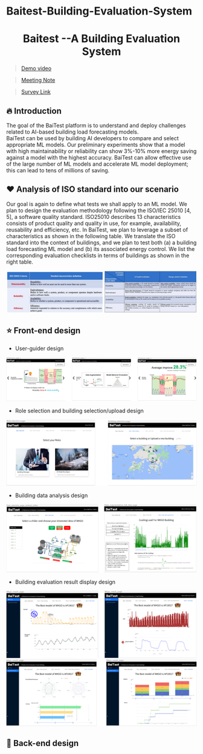 # Baitest-Building-Evaluation-System
<div align="center">
<h1>
<b>
Baitest --A Building Evaluation System
</b>
</h1>
</div>

> [Demo video](https://youtu.be/U8PfB93wCx0)

> [Meeting Note](https://docs.google.com/document/d/1PPSkh5ZNaXh1GiIWawdBqzbC4-HKz2NTu9-rDip23mg/edit )

> [Survey Link](https://forms.gle/e5ZKm39eXKEoAYRi9)

## :fire: Introduction
The goal of the BaiTest platform is to understand and deploy challenges related to AI-based building load forecasting models.
<br>
BaiTest can be used by building AI developers to compare
and select appropriate ML models. Our preliminary experiments show that a model with
high maintainability or reliability can show 3%-10% more energy saving against a model
with the highest accuracy. BaiTest can allow effective use of the large number of ML
models and accelerate ML model deployment; this can lead to tens of millions of saving.

## :heart: Analysis of ISO standard into our scenario
  Our goal is again to define what tests we shall apply to an ML model. We plan to design the evaluation methodology following the ISO/IEC 25010 [4, 5], a software quality standard. ISO25010 describes 13 characteristics consists of product quality and quality in use, for example, availability, reusability and efficiency, etc. In BaiTest, we plan to leverage a subset of characteristics as shown in the following table.
  We translate the ISO standard into the context of buildings, and we plan to test both (a) a building load forecasting ML model and (b) its associated energy control. We list the corresponding evaluation checklists in terms of buildings as shown in the right table.

<div align="center">
  <img src="images/Iso.png">
</div>

## :star: Front-end design
* User-guider design
  
<div align="center">
  <img src="images/User_guide.png">
</div>

* Role selection and building selection/upload design
  
<div align="center">
  <img src="images/Role_building_selection.png">
</div>

* Building data analysis design
  
<div align="center">
  <img src="images/Analyse.png">
</div>

* Building evaluation result display design
  
<div align="center">
  <img src="images/Result1.png">
  <img src="images/Result2.png">
</div>

## :eyes: Back-end design
